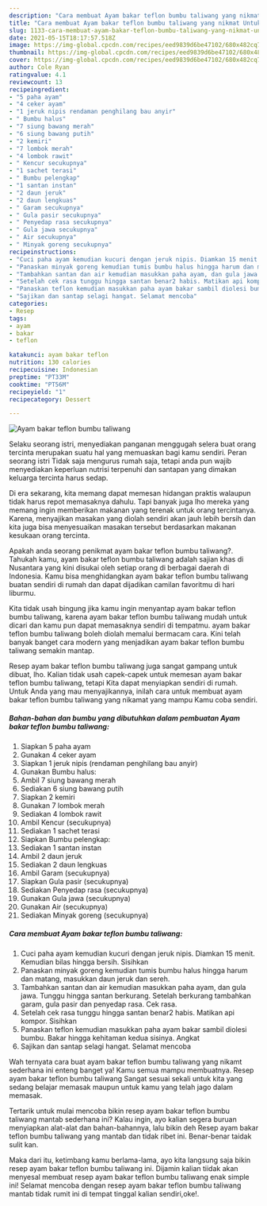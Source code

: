 ```yaml
---
description: "Cara membuat Ayam bakar teflon bumbu taliwang yang nikmat Untuk Jualan"
title: "Cara membuat Ayam bakar teflon bumbu taliwang yang nikmat Untuk Jualan"
slug: 1133-cara-membuat-ayam-bakar-teflon-bumbu-taliwang-yang-nikmat-untuk-jualan
date: 2021-05-15T18:17:57.518Z
image: https://img-global.cpcdn.com/recipes/eed9839d6be47102/680x482cq70/ayam-bakar-teflon-bumbu-taliwang-foto-resep-utama.jpg
thumbnail: https://img-global.cpcdn.com/recipes/eed9839d6be47102/680x482cq70/ayam-bakar-teflon-bumbu-taliwang-foto-resep-utama.jpg
cover: https://img-global.cpcdn.com/recipes/eed9839d6be47102/680x482cq70/ayam-bakar-teflon-bumbu-taliwang-foto-resep-utama.jpg
author: Cole Ryan
ratingvalue: 4.1
reviewcount: 13
recipeingredient:
- "5 paha ayam"
- "4 ceker ayam"
- "1 jeruk nipis rendaman penghilang bau anyir"
- " Bumbu halus"
- "7 siung bawang merah"
- "6 siung bawang putih"
- "2 kemiri"
- "7 lombok merah"
- "4 lombok rawit"
- " Kencur secukupnya"
- "1 sachet terasi"
- " Bumbu pelengkap"
- "1 santan instan"
- "2 daun jeruk"
- "2 daun lengkuas"
- " Garam secukupnya"
- " Gula pasir secukupnya"
- " Penyedap rasa secukupnya"
- " Gula jawa secukupnya"
- " Air secukupnya"
- " Minyak goreng secukupnya"
recipeinstructions:
- "Cuci paha ayam kemudian kucuri dengan jeruk nipis. Diamkan 15 menit. Kemudian bilas hingga bersih. Sisihkan"
- "Panaskan minyak goreng kemudian tumis bumbu halus hingga harum dan matang, masukkan daun jeruk dan sereh."
- "Tambahkan santan dan air kemudian masukkan paha ayam, dan gula jawa. Tunggu hingga santan berkurang. Setelah berkurang tambahkan garam, gula pasir dan penyedap rasa. Cek rasa."
- "Setelah cek rasa tunggu hingga santan benar2 habis. Matikan api kompor. Sisihkan"
- "Panaskan teflon kemudian masukkan paha ayam bakar sambil diolesi bumbu. Bakar hingga kehitaman kedua sisinya. Angkat"
- "Sajikan dan santap selagi hangat. Selamat mencoba"
categories:
- Resep
tags:
- ayam
- bakar
- teflon

katakunci: ayam bakar teflon 
nutrition: 130 calories
recipecuisine: Indonesian
preptime: "PT33M"
cooktime: "PT56M"
recipeyield: "1"
recipecategory: Dessert

---
```



![Ayam bakar teflon bumbu taliwang](https://img-global.cpcdn.com/recipes/eed9839d6be47102/680x482cq70/ayam-bakar-teflon-bumbu-taliwang-foto-resep-utama.jpg)

Selaku seorang istri, menyediakan panganan menggugah selera buat orang tercinta merupakan suatu hal yang memuaskan bagi kamu sendiri. Peran seorang istri Tidak saja mengurus rumah saja, tetapi anda pun wajib menyediakan keperluan nutrisi terpenuhi dan santapan yang dimakan keluarga tercinta harus sedap.

Di era  sekarang, kita memang dapat memesan hidangan praktis walaupun tidak harus repot memasaknya dahulu. Tapi banyak juga lho mereka yang memang ingin memberikan makanan yang terenak untuk orang tercintanya. Karena, menyajikan masakan yang diolah sendiri akan jauh lebih bersih dan kita juga bisa menyesuaikan masakan tersebut berdasarkan makanan kesukaan orang tercinta. 



Apakah anda seorang penikmat ayam bakar teflon bumbu taliwang?. Tahukah kamu, ayam bakar teflon bumbu taliwang adalah sajian khas di Nusantara yang kini disukai oleh setiap orang di berbagai daerah di Indonesia. Kamu bisa menghidangkan ayam bakar teflon bumbu taliwang buatan sendiri di rumah dan dapat dijadikan camilan favoritmu di hari liburmu.

Kita tidak usah bingung jika kamu ingin menyantap ayam bakar teflon bumbu taliwang, karena ayam bakar teflon bumbu taliwang mudah untuk dicari dan kamu pun dapat memasaknya sendiri di tempatmu. ayam bakar teflon bumbu taliwang boleh diolah memalui bermacam cara. Kini telah banyak banget cara modern yang menjadikan ayam bakar teflon bumbu taliwang semakin mantap.

Resep ayam bakar teflon bumbu taliwang juga sangat gampang untuk dibuat, lho. Kalian tidak usah capek-capek untuk memesan ayam bakar teflon bumbu taliwang, tetapi Kita dapat menyiapkan sendiri di rumah. Untuk Anda yang mau menyajikannya, inilah cara untuk membuat ayam bakar teflon bumbu taliwang yang nikamat yang mampu Kamu coba sendiri.

<!--inarticleads1-->

##### Bahan-bahan dan bumbu yang dibutuhkan dalam pembuatan Ayam bakar teflon bumbu taliwang:

1. Siapkan 5 paha ayam
1. Gunakan 4 ceker ayam
1. Siapkan 1 jeruk nipis (rendaman penghilang bau anyir)
1. Gunakan  Bumbu halus:
1. Ambil 7 siung bawang merah
1. Sediakan 6 siung bawang putih
1. Siapkan 2 kemiri
1. Gunakan 7 lombok merah
1. Sediakan 4 lombok rawit
1. Ambil  Kencur (secukupnya)
1. Sediakan 1 sachet terasi
1. Siapkan  Bumbu pelengkap:
1. Sediakan 1 santan instan
1. Ambil 2 daun jeruk
1. Sediakan 2 daun lengkuas
1. Ambil  Garam (secukupnya)
1. Siapkan  Gula pasir (secukupnya)
1. Sediakan  Penyedap rasa (secukupnya)
1. Gunakan  Gula jawa (secukupnya)
1. Gunakan  Air (secukupnya)
1. Sediakan  Minyak goreng (secukupnya)




<!--inarticleads2-->

##### Cara membuat Ayam bakar teflon bumbu taliwang:

1. Cuci paha ayam kemudian kucuri dengan jeruk nipis. Diamkan 15 menit. Kemudian bilas hingga bersih. Sisihkan
1. Panaskan minyak goreng kemudian tumis bumbu halus hingga harum dan matang, masukkan daun jeruk dan sereh.
1. Tambahkan santan dan air kemudian masukkan paha ayam, dan gula jawa. Tunggu hingga santan berkurang. Setelah berkurang tambahkan garam, gula pasir dan penyedap rasa. Cek rasa.
1. Setelah cek rasa tunggu hingga santan benar2 habis. Matikan api kompor. Sisihkan
1. Panaskan teflon kemudian masukkan paha ayam bakar sambil diolesi bumbu. Bakar hingga kehitaman kedua sisinya. Angkat
1. Sajikan dan santap selagi hangat. Selamat mencoba




Wah ternyata cara buat ayam bakar teflon bumbu taliwang yang nikamt sederhana ini enteng banget ya! Kamu semua mampu membuatnya. Resep ayam bakar teflon bumbu taliwang Sangat sesuai sekali untuk kita yang sedang belajar memasak maupun untuk kamu yang telah jago dalam memasak.

Tertarik untuk mulai mencoba bikin resep ayam bakar teflon bumbu taliwang mantab sederhana ini? Kalau ingin, ayo kalian segera buruan menyiapkan alat-alat dan bahan-bahannya, lalu bikin deh Resep ayam bakar teflon bumbu taliwang yang mantab dan tidak ribet ini. Benar-benar taidak sulit kan. 

Maka dari itu, ketimbang kamu berlama-lama, ayo kita langsung saja bikin resep ayam bakar teflon bumbu taliwang ini. Dijamin kalian tiidak akan menyesal membuat resep ayam bakar teflon bumbu taliwang enak simple ini! Selamat mencoba dengan resep ayam bakar teflon bumbu taliwang mantab tidak rumit ini di tempat tinggal kalian sendiri,oke!.

